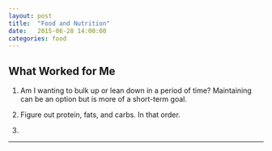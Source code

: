 ```yaml
---
layout: post
title:  "Food and Nutrition"
date:   2015-06-28 14:00:00
categories: food
---
```



## What Worked for Me

1. Am I wanting to bulk up or lean down in a period of time? Maintaining can be an option but is more of a short-term goal.

2. Figure out protein, fats, and carbs.  In that order.

2. 




---



